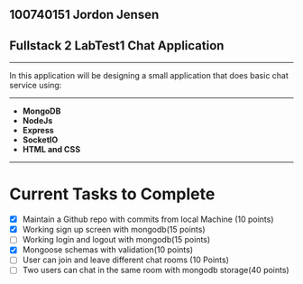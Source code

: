 ## 100740151 Jordon Jensen
## Fullstack 2 LabTest1 Chat Application

---

In this application will be designing a small application that does basic chat service using:

---

- **MongoDB**
- **NodeJs**
- **Express**
- **SocketIO**
- **HTML and CSS**

---
# Current Tasks to Complete

- [x] Maintain a Github repo with commits from local Machine (10 points)
- [x] Working sign up screen with mongodb(15 points)
- [ ] Working login and logout with mongodb(15 points)
- [x] Mongoose schemas with validation(10 points)
- [ ] User can join and leave different chat rooms (10 Points)
- [ ] Two users can chat in the same room with mongodb storage(40 points) 